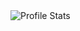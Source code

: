 <img alt="Profile Stats" src="https://github-readme-stats.vercel.app/api?username=T3Lakuna&count_private=true&show_icons=true&theme=tokyonight&include_all_commits=true" />

<!--
https://github-readme-stats.vercel.app/api?username=T3Lakuna&theme=dark&show-icons=true
-->

<!--
![visitors](https://visitor-badge.laobi.icu/badge?page_id=T3Lakuna.T3Lakuna)
![GitHub followers](https://img.shields.io/github/followers/T3Lakuna?style=social)
![Twitter Follow](https://img.shields.io/twitter/follow/T3Lacuna?style=social)
![Website](https://img.shields.io/website?url=https%3A%2F%2Flakuna.pw)

Socials:
- Website: https://lakuna.pw.
- Twitter: https://lakuna.pw/r/twitter.
- Discord: https://lakuna.pw/r/discord.
-->
